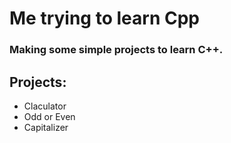 # Me trying to learn Cpp

### Making some simple projects to learn C++.

## Projects:

* Claculator
* Odd or Even
* Capitalizer 
